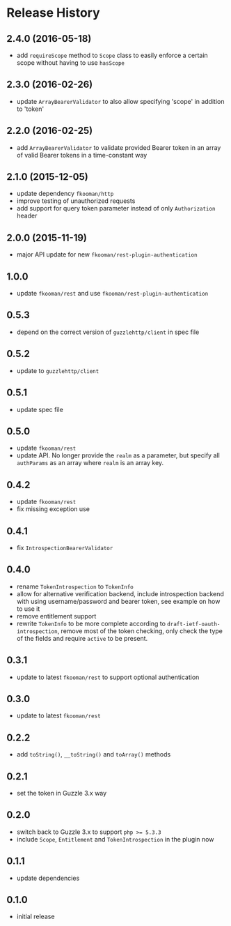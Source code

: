 # Release History

## 2.4.0 (2016-05-18)
- add `requireScope` method to `Scope` class to easily enforce a certain scope
  without having to use `hasScope`

## 2.3.0 (2016-02-26)
- update `ArrayBearerValidator` to also allow specifying 'scope' in addition
  to 'token'

## 2.2.0 (2016-02-25)
- add `ArrayBearerValidator` to validate provided Bearer token in an array
  of valid Bearer tokens in a time-constant way

## 2.1.0 (2015-12-05)
- update dependency `fkooman/http`
- improve testing of unauthorized requests
- add support for query token parameter instead of only `Authorization` header

## 2.0.0 (2015-11-19)
- major API update for new `fkooman/rest-plugin-authentication`

## 1.0.0
- update `fkooman/rest` and use `fkooman/rest-plugin-authentication`

## 0.5.3
- depend on the correct version of `guzzlehttp/client` in spec file

## 0.5.2
- update to `guzzlehttp/client`

## 0.5.1
- update spec file

## 0.5.0
- update `fkooman/rest`
- update API. No longer provide the `realm` as a parameter, but specify
  all `authParams` as an array where `realm` is an array key.

## 0.4.2
- update `fkooman/rest`
- fix missing exception use

## 0.4.1
- fix `IntrospectionBearerValidator`

## 0.4.0
- rename `TokenIntrospection` to `TokenInfo`
- allow for alternative verification backend, include introspection backend 
  with using username/password and bearer token, see example on how to use it
- remove entitlement support
- rewrite `TokenInfo` to be more complete according to 
  `draft-ietf-oauth-introspection`, remove most of the token checking, only 
  check the type of the fields and require `active` to be present.

## 0.3.1
- update to latest `fkooman/rest` to support optional authentication

## 0.3.0
- update to latest `fkooman/rest` 

## 0.2.2
- add `toString()`, `__toString()` and `toArray()` methods

## 0.2.1
- set the token in Guzzle 3.x way

## 0.2.0
- switch back to Guzzle 3.x to support `php >= 5.3.3`
- include `Scope`, `Entitlement` and `TokenIntrospection` in the plugin now

## 0.1.1
- update dependencies

## 0.1.0 
- initial release
